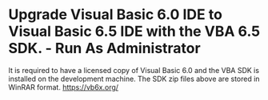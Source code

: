 # Upgrade Visual Basic 6.0 IDE to Visual Basic 6.5 IDE with the VBA 6.5 SDK. - Run As Administrator
It is required to have a licensed copy of Visual Basic 6.0 and the VBA SDK is installed on the development machine.  The SDK zip files above are stored in WinRAR format.
https://vb6x.org/
